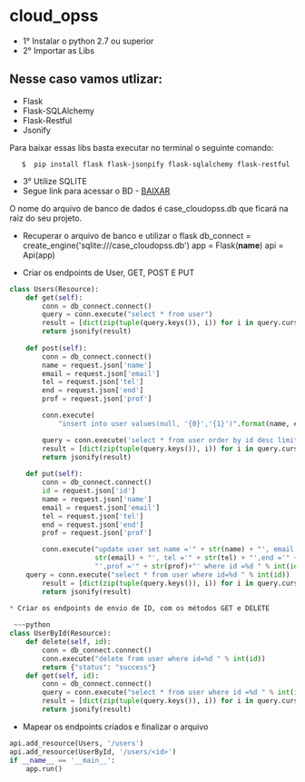 # cloud_opss
* 1° Instalar o python 2.7 ou superior
* 2° Importar as Libs  

Nesse caso vamos utlizar: 
---

  * Flask
  * Flask-SQLAlchemy
  * Flask-Restful
  * Jsonify 

Para baixar essas libs basta executar no terminal o seguinte comando:

~~~
   $  pip install flask flask-jsonpify flask-sqlalchemy flask-restful
~~~

* 3° Utilize SQLITE
* Segue link para acessar o BD - [BAIXAR](https://github.com/robson17/cloud_opss/blob/main/case_cloudopss.db)

O nome do arquivo de banco de dados é case_cloudopss.db que ficará na raiz do seu projeto.

* Recuperar o arquivo de banco e utilizar o flask
db_connect = create_engine('sqlite:///case_cloudopss.db')
app = Flask(__name__)
api = Api(app)

* Criar os endpoints de User, GET, POST E PUT

~~~python
class Users(Resource):
    def get(self):
        conn = db_connect.connect()
        query = conn.execute("select * from user")
        result = [dict(zip(tuple(query.keys()), i)) for i in query.cursor]
        return jsonify(result)
        
    def post(self):
        conn = db_connect.connect()
        name = request.json['name']
        email = request.json['email']
        tel = request.json['tel']
        end = request.json['end']
        prof = request.json['prof']

        conn.execute(
            "insert into user values(null, '{0}','{1}')".format(name, email,tel,end,prof))

        query = conn.execute('select * from user order by id desc limit 1')
        result = [dict(zip(tuple(query.keys()), i)) for i in query.cursor]
        return jsonify(result)
        
    def put(self):
        conn = db_connect.connect()
        id = request.json['id']
        name = request.json['name']
        email = request.json['email']
        tel = request.json['tel']
        end = request.json['end']
        prof = request.json['prof']

        conn.execute("update user set name ='" + str(name) + "', email ='" +
                     str(email) + "', tel ='" + str(tel) + "',end ='" + str(end) +
                     "',prof ='" + str(prof)+"' where id =%d " % int(id))
    query = conn.execute("select * from user where id=%d " % int(id))
        result = [dict(zip(tuple(query.keys()), i)) for i in query.cursor]
        return jsonify(result)
        
* Criar os endpoints de envio de ID, com os métodos GET e DELETE

 ~~~python
class UserById(Resource):
    def delete(self, id):
        conn = db_connect.connect()
        conn.execute("delete from user where id=%d " % int(id))
        return {"status": "success"}
    def get(self, id):
        conn = db_connect.connect()
        query = conn.execute("select * from user where id =%d " % int(id))
        result = [dict(zip(tuple(query.keys()), i)) for i in query.cursor]
        return jsonify(result)
~~~

* Mapear os endpoints criados e finalizar o arquivo
~~~python
api.add_resource(Users, '/users') 
api.add_resource(UserById, '/users/<id>') 
if __name__ == '__main__':
    app.run()
~~~

